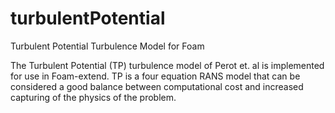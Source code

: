 # turbulentPotential
Turbulent Potential Turbulence Model for Foam

The Turbulent Potential (TP) turbulence model of Perot et. al is implemented for use in Foam-extend.  TP is a four equation RANS model that can be considered a good balance between computational cost and increased capturing of the physics of the problem. 
